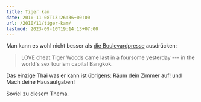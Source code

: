 ```yaml
---
title: Tiger kam
date: 2010-11-08T13:26:36+00:00
url: /2010/11/tiger-kam/
lastmod: 2023-09-10T19:14:13+07:00
---
```

Man kann es wohl nicht besser als [die Boulevardpresse][1] ausdrücken:

> <span class="caps">LOVE</span> cheat Tiger Woods came last in a foursome yesterday --- in the world's sex tourism capital Bangkok.

Das einzige Thai was er kann ist übrigens: Räum dein Zimmer auf! und Mach deine Hausaufgaben!

Soviel zu diesem Thema.

 [1]: http://www.thesun.co.uk/sol/homepage/news/3217766/Tiger-Woods-finishes-last-in-Thailand-foursome-golf-competition.html

